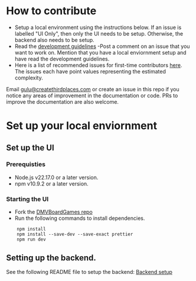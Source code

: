 # How to contribute

- Setup a local environment using the instructions below. If an issue is labelled "UI Only", then only the UI needs to be setup. Otherwise, the backend also needs to be setup.
- Read the [development guidelines](https://github.com/free-gather/development/blob/main/development_guidelines.md)
-Post a comment on an issue that you want to work on. Mention that you have a local enviornment setup and have read the development guidelines.
- Here is a list of recommended issues for first-time contributors [here](https://github.com/Create-Third-Places/DMVBoardGames/issues?q=is%3Aissue%20state%3Aopen%20label%3A%22good%20first%20issue%22). The issues
each have point values representing the estimated complexity.

Email gulu@createthirdplaces.com or create an issue in this repo if you notice any areas of improvement in the documentation or code. PRs to improve the documentation are also welcome.

# Set up your local enviornment

## Set up the UI

### Prerequisties

- Node.js v22.17.0 or a later version.
- npm v10.9.2 or a later version.

### Starting the UI
- Fork the [DMVBoardGames repo](https://github.com/gatherspiel/DMVBoardGames)
- Run the following commands to install dependencies.

```
    npm install
    npm install --save-dev --save-exact prettier
    npm run dev
```

## Setting up the backend.

See the following README file to setup the backend: [Backend setup](https://github.com/gatherspiel/backend)
